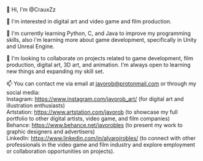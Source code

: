 👋 Hi, I'm @CrauxZz

👀 I'm interested in digital art and video game and film production.

🌱 I'm currently learning Python, C, and Java to improve my programming skills, also i'm learning more about game development, specifically in Unity and Unreal Engine.

💞️ I'm looking to collaborate on projects related to game development, film production, digital art, 3D art, and animation. I'm always open to learning new things and expanding my skill set.

📫 You can contact me via email at javorob@protonmail.com or through my social media:<br>
Instagram: https://www.instagram.com/javorob_art/ (for digital art and illustration enthusiasts)<br>
Artstation: https://www.artstation.com/javorob (to showcase my full portfolio to other digital artists, video game, and film companies)<br>
Behance: https://www.behance.net/javorobles (to present my work to graphic designers and advertisers)<br>
LinkedIn: https://www.linkedin.com/in/alvarojrobles/ (to connect with other professionals in the video game and film industry and explore employment or collaboration opportunities on projects).

<!---
CrauxZz/CrauxZz is a ✨ special ✨ repository because its `README.md` (this file) appears on your GitHub profile.
You can click the Preview link to take a look at your changes.
--->
